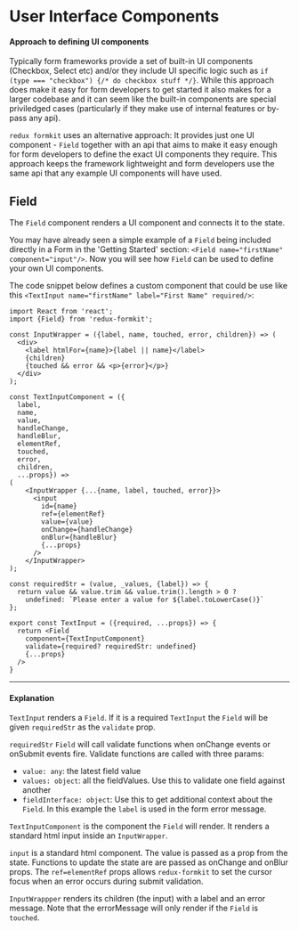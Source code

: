# User Interface Components

#### Approach to defining UI components
Typically form frameworks provide a set of built-in UI components (Checkbox, Select etc) and/or they include UI specific logic such as `if (type === "checkbox") {/* do checkbox stuff */}`. While this approach does make it easy for form developers to get started it also makes for a larger codebase and it can seem like the built-in components are special priviledged cases (particularly if they make use of internal features or by-pass any api).

`redux formkit` uses an alternative approach: It provides just one UI component - `Field` together with an api that aims to make it easy enough for form developers to define the exact UI components they require. This approach keeps the framework lightweight and form developers use the same api that any example UI components will have used.


## Field

The `Field` component renders a UI component and connects it to the state.

You may have already seen a simple example of a `Field` being included directly in a Form in the 'Getting Started' section: `<Field name="firstName" component="input"/>`. Now you will see how `Field` can be used to define your own UI components.

The code snippet below defines a custom component that could be use like this `<TextInput name="firstName" label="First Name" required/>`:

<!-- STORY -->

```
import React from 'react';
import {Field} from 'redux-formkit';

const InputWrapper = ({label, name, touched, error, children}) => (
  <div>
    <label htmlFor={name}>{label || name}</label>
    {children}
    {touched && error && <p>{error}</p>}
  </div>
);

const TextInputComponent = ({
  label,
  name,
  value,
  handleChange,
  handleBlur,
  elementRef,
  touched,
  error,
  children,
  ...props}) => 
(
    <InputWrapper {...{name, label, touched, error}}>
      <input
        id={name}
        ref={elementRef}
        value={value}
        onChange={handleChange}
        onBlur={handleBlur}
        {...props}
      />
    </InputWrapper>
);

const requiredStr = (value, _values, {label}) => {
  return value && value.trim && value.trim().length > 0 ? 
    undefined: `Please enter a value for ${label.toLowerCase()}`
};

export const TextInput = ({required, ...props}) => {
  return <Field
    component={TextInputComponent}
    validate={required? requiredStr: undefined}
    {...props}
  />
}
```
---
#### Explanation
`TextInput` renders a `Field`. If it is a required `TextInput` the `Field` will be given `requiredStr` as the `validate` prop.

`requiredStr` `Field` will call validate functions when onChange events or onSubmit events fire. Validate functions are called with three params:
- `value: any`: the latest field value
- `values: object`: all the fieldValues. Use this to validate one field against another
- `fieldInterface: object`: Use this to get additional context about the `Field`. In this example the `label` is used in the form error message.

`TextInputComponent` is the component the `Field` will render. It renders a standard html input inside an `InputWrapper`.

`input` is a standard html component. The value is passed as a prop from the state. Functions to update the state are are passed as onChange and onBlur props. The `ref=elementRef` props allows `redux-formkit` to set the cursor focus when an error occurs during submit validation.

`InputWrappper` renders its children (the input) with a label and an error message. Note that the errorMessage will only render if the `Field` is `touched`.

